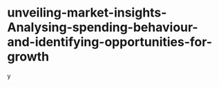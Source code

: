 # unveiling-market-insights-Analysing-spending-behaviour-and-identifying-opportunities-for-growth
y
